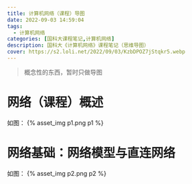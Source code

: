 ```yaml
---
title: 计算机网络（课程）导图
date: 2022-09-03 14:59:04
tags: 
  - 计算机网络
categories: [国科大课程笔记,计算机网络]
description: 国科大《计算机网络》课程笔记（思维导图） 
cover: https://s2.loli.net/2022/09/03/KzbDPOZ7jStqkr5.webp
---
```


> 概念性的东西，暂时只做导图

# 网络（课程）概述
如图：
{% asset_img p1.png p1 %}

# 网络基础：网络模型与直连网络
如图：
{% asset_img p2.png p2 %}
